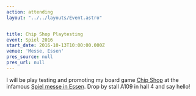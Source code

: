 ```yaml
---
action: attending
layout: "../../layouts/Event.astro"


title: Chip Shop Playtesting
event: Spiel 2016
start_date: 2016-10-13T10:00:00.000Z
venue: 'Messe, Essen'
pres_source: null
pres_url: null
---
```


I will be play testing and promoting my board game [Chip Shop](https://chipshopgame.com) at the infamous [Spiel messe in Essen](https://www.merz-verlag-en.com/). Drop by stall A109 in hall 4 and say hello!
